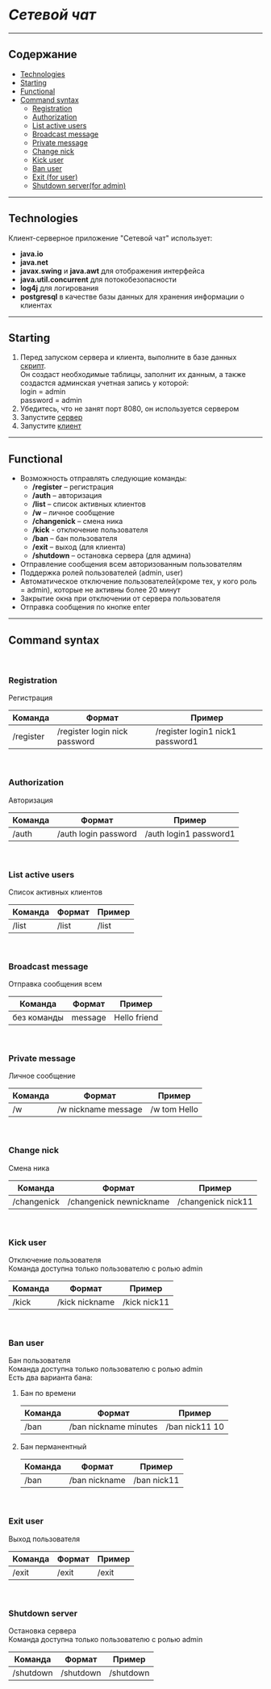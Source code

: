 # ***Сетевой чат***

________________________________________________________________________

## Содержание

- [Technologies](#technologies)
- [Starting](#starting)
- [Functional](#functional)
- [Command syntax](#command-syntax)
    - [Registration](#registration)
    - [Authorization](#authorization)
    - [List active users](#list-active-users)
    - [Broadcast message](#broadcast-message)
    - [Private message](#private-message)
    - [Change nick](#change-nick)
    - [Kick user](#kick-user)
    - [Ban user](#ban-user)
    - [Exit (for user)](#exit-user)
    - [Shutdown server(for admin)](#shutdown-server)

________________________________________________________________________

## Technologies

Клиент-серверное приложение "Сетевой чат" использует:

- **java.io**
- **java.net**
- **javax.swing** и **java.awt** для отображения интерфейса
- **java.util.concurrent** для потокобезопасности
- **log4j** для логирования
- **postgresql** в качестве базы данных для хранения информации о клиентах

________________________________________________________________________

## Starting

1. Перед запуском сервера и клиента, выполните в базе данных [скрипт](init_db_script.sql).\
   Он создаст необходимые таблицы, заполнит их данным, а также создастся админская учетная запись у которой:\
   login = admin\
   password = admin
2. Убедитесь, что не занят порт 8080, он используется сервером
3. Запустите [сервер](server/src/main/java/ru/project/chat/server/ServerRunner.java)
4. Запустите [клиент](client/src/main/java/ru/project/chat/client/ClientRunner.java)

________________________________________________________________________

## Functional

- Возможность отправлять следующие команды:
    - **/register** – регистрация
    - **/auth** – авторизация
    - **/list** – список активных клиентов
    - **/w** – личное сообщение
    - **/changenick** – смена ника
    - **/kick** - отключение пользователя
    - **/ban** – бан пользователя
    - **/exit** – выход (для клиента)
    - **/shutdown** – остановка сервера (для админа)
- Отправление сообщения всем авторизованным пользователям
- Поддержка ролей пользователей (admin, user)
- Автоматическое отключение пользователей(кроме тех, у кого роль = admin), которые не активны более 20 минут
- Закрытие окна при отключении от сервера пользователя 
- Отправка сообщения по кнопке enter

________________________________________________________________________

## Command syntax

<br />

### Registration

Регистрация

| Команда   | Формат                        | Пример                           |
|-----------|-------------------------------|----------------------------------|
| /register | /register login nick password | /register login1 nick1 password1 |

<br />

### Authorization

Авторизация

| Команда | Формат               | Пример                 |
|---------|----------------------|------------------------|
| /auth   | /auth login password | /auth login1 password1 |


<br />

### List active users

Список активных клиентов

| Команда | Формат | Пример |
|---------|--------|--------|
| /list   | /list  | /list  |


<br />

### Broadcast message

Отправка сообщения всем

| Команда     | Формат  | Пример       |
|-------------|---------|--------------|
| без команды | message | Hello friend |


<br />

### Private message

Личное сообщение

| Команда | Формат              | Пример       |
|---------|---------------------|--------------|
| /w      | /w nickname message | /w tom Hello |


<br />

### Change nick

Смена ника

| Команда     | Формат                  | Пример             |
|-------------|-------------------------|--------------------|
| /changenick | /changenick newnickname | /changenick nick11 |


<br />

### Kick user

Отключение пользователя\
Команда доступна только пользователю с ролью admin

| Команда | Формат         | Пример       |
|---------|----------------|--------------|
| /kick   | /kick nickname | /kick nick11 |


<br />

### Ban user

Бан пользователя\
Команда доступна только пользователю с ролью admin\
Есть два варианта бана:
1. Бан по времени

    | Команда | Формат                 | Пример           |
    |---------|------------------------|------------------|
    | /ban    | /ban nickname minutes  | /ban nick11 10   |


2. Бан перманентный

    | Команда | Формат        | Пример      |
    |---------|---------------|-------------|
    | /ban    | /ban nickname | /ban nick11 |


<br />

### Exit user

Выход пользователя

| Команда | Формат  | Пример  |
|---------|---------|---------|
| /exit   | /exit   | /exit   |

<br />

### Shutdown server

Остановка сервера\
Команда доступна только пользователю с ролью admin

| Команда   | Формат     | Пример    |
|-----------|------------|-----------|
| /shutdown | /shutdown  | /shutdown |
